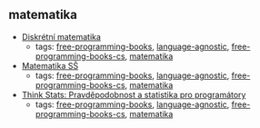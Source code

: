 matematika 
---
* [Diskrétní matematika](http://math.feld.cvut.cz/habala/teaching/dma.htm)
    * tags: [free-programming-books](../tags/free-programming-books.md), [language-agnostic](../tags/language-agnostic.md), [free-programming-books-cs](../tags/free-programming-books-cs.md), [matematika](../tags/matematika.md)
* [Matematika SŠ](http://www.realisticky.cz/ucebnice.php?id=3)
    * tags: [free-programming-books](../tags/free-programming-books.md), [language-agnostic](../tags/language-agnostic.md), [free-programming-books-cs](../tags/free-programming-books-cs.md), [matematika](../tags/matematika.md)
* [Think Stats: Pravděpodobnost a statistika pro programátory](http://eknihy.knihovna.cz/kniha/think-stats-pravdepodobnost-a-statistika-pro-programatory)
    * tags: [free-programming-books](../tags/free-programming-books.md), [language-agnostic](../tags/language-agnostic.md), [free-programming-books-cs](../tags/free-programming-books-cs.md), [matematika](../tags/matematika.md)
